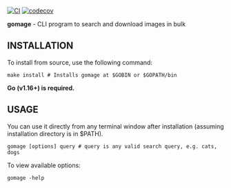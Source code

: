 [![CI](https://github.com/mzbaulhaque/gomage/actions/workflows/ci.yml/badge.svg?branch=master)](https://github.com/mzbaulhaque/gomage/actions/workflows/ci.yml)
[![codecov](https://codecov.io/gh/mzbaulhaque/gomage/branch/master/graph/badge.svg)](https://codecov.io/gh/mzbaulhaque/gomage)

**gomage** - CLI program to search and download images in bulk

## INSTALLATION

To install from source, use the following command:

```shell
make install # Installs gomage at $GOBIN or $GOPATH/bin
```

**Go (v1.16+) is required.**

## USAGE

You can use it directly from any terminal window after installation (assuming installation directory is in $PATH).

```shell
gomage [options] query # query is any valid search query, e.g. cats, dogs
```

To view available options:
```shell
gomage -help
```
